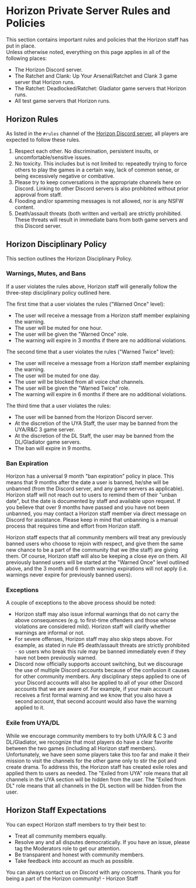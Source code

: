 # Horizon Private Server Rules and Policies

This section contains important rules and policies that the Horizon staff has put in place.  
Unless otherwise noted, everything on this page applies in all of the following places:  
- The Horizon Discord server.  
- The Ratchet and Clank: Up Your Arsenal/Ratchet and Clank 3 game server that Horizon runs.  
- The Ratchet: Deadlocked/Ratchet: Gladiator game servers that Horizon runs.  
- All test game servers that Horizon runs.  


## Horizon Rules

As listed in the `#rules` channel of the [Horizon Discord server](https://discord.gg/horizonps), all players are expected to follow these rules.
1. Respect each other. No discrimination, persistent insults, or uncomfortable/sensitive issues.  
2. No toxicity. This includes but is not limited to: repeatedly trying to force others to play the games in a certain way, lack of common sense, or being excessively negative or combative.  
3. Please try to keep conversations in the appropriate channels here on Discord. Linking to other Discord servers is also prohibited without prior approval from staff.  
4. Flooding and/or spamming messages is not allowed, nor is any NSFW content.  
5. Death/assault threats (both written and verbal) are strictly prohibited. These threats will result in immediate bans from both game servers and this Discord server. 


## Horizon Disciplinary Policy
This section outlines the Horizon Disciplinary Policy.  

### Warnings, Mutes, and Bans
If a user violates the rules above, Horizon staff will generally follow the three-step disciplinary policy outlined here.  

The first time that a user violates the rules ("Warned Once" level):  
- The user will receive a message from a Horizon staff member explaining the warning.  
- The user will be muted for one hour.  
- The user will be given the "Warned Once" role.  
- The warning will expire in 3 months if there are no additional violations.  

The second time that a user violates the rules ("Warned Twice" level):  
- The user will receive a message from a Horizon staff member explaining the warning.  
- The user will be muted for one day.  
- The user will be blocked from all voice chat channels.  
- The user will be given the "Warned Twice" role.  
- The warning will expire in 6 months if there are no additional violations.  

The third time that a user violates the rules:  
- The user will be banned from the Horizon Discord server.  
- At the discretion of the UYA Staff, the user may be banned from the UYA/R&C 3 game server.  
- At the discretion of the DL Staff, the user may be banned from the DL/Gladiator game servers.  
- The ban will expire in 9 months.  

### Ban Expiration
Horizon has a universal 9 month "ban expiration" policy in place. This means that 9 months after the date a user is banned, he/she will be unbanned (from the Discord server, and any game servers as applicable). Horizon staff will not reach out to users to remind them of their "unban date", but the date is documented by staff and available upon request. If you believe that over 9 months have passed and you have not been unbanned, you may contact a Horizon staff member via direct message on Discord for assistance. Please keep in mind that unbanning is a manual process that requires time and effort from Horizon staff.  

Horizon staff expects that all community members will treat any previously banned users who choose to rejoin with respect, and give them the same new chance to be a part of the community that we (the staff) are giving them. Of course, Horizon staff will also be keeping a close eye on them. All previously banned users will be started at the "Warned Once" level outlined above, and the 3 month and 6 month warning expirations will not apply (i.e. warnings never expire for previously banned users).  

### Exceptions
A couple of exceptions to the above process should be noted:  
- Horizon staff may also issue informal warnings that do not carry the above consequences (e.g. to first-time offenders and those whose violations are considered mild). Horizon staff will clarify whether warnings are informal or not.  
- For severe offenses, Horizon staff may also skip steps above. For example, as stated in rule #5 death/assault threats are strictly prohibited - so users who break this rule may be banned immediately even if they have not been previously warned.  
- Discord now officially supports account switching, but we discourage the use of multiple Discord accounts because of the confusion it causes for other community members. Any disciplinary steps applied to one of your Discord accounts will also be applied to all of your other Discord accounts that we are aware of. For example, if your main account receives a first formal warning and we know that you also have a second account, that second account would also have the warning applied to it.  

### Exile from UYA/DL
While we encourage community members to try both UYA/R & C 3 and DL/Gladiator, we recognize that most players do have a clear favorite between the two games (including all Horizon staff members). Unfortunately, we have seen some players take this too far and make it their mission to visit the channels for the other game only to stir the pot and create drama. To address this, the Horizon staff has created exile roles and applied them to users as needed. The "Exiled from UYA" role means that all channels in the UYA section will be hidden from the user. The "Exiled from DL" role means that all channels in the DL section will be hidden from the user.  


## Horizon Staff Expectations
You can expect Horizon staff members to try their best to:  
- Treat all community members equally.  
- Resolve any and all disputes democratically.  If you have an issue, please tag the Moderators role to get our attention.  
- Be transparent and honest with community members.  
- Take feedback into account as much as possible.

You can always contact us on Discord with any concerns. Thank you for being a part of the Horizon community! - Horizon Staff
